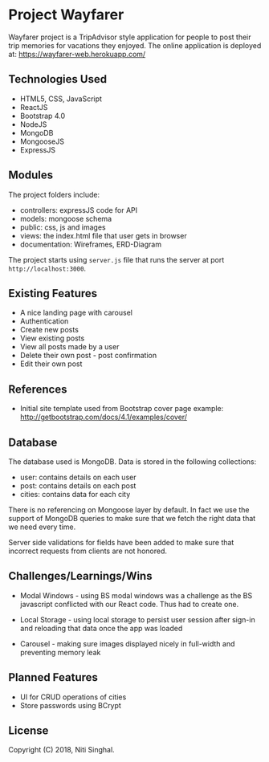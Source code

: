 # Project Wayfarer

Wayfarer project is a TripAdvisor style application for people to post their trip memories for vacations they enjoyed. The online application is deployed at: https://wayfarer-web.herokuapp.com/

## Technologies Used

* HTML5, CSS, JavaScript
* ReactJS
* Bootstrap 4.0
* NodeJS
* MongoDB
* MongooseJS
* ExpressJS

## Modules

The project folders include:

* controllers: expressJS code for API
* models: mongoose schema
* public: css, js and images
* views: the index.html file that user gets in browser
* documentation: Wireframes, ERD-Diagram

The project starts using `server.js` file that runs the
server at port `http://localhost:3000`.

## Existing Features

* A nice landing page with carousel
* Authentication
* Create new posts
* View existing posts
* View all posts made by a user
* Delete their own post - post confirmation
* Edit their own post

## References

* Initial site template used from Bootstrap cover page
example: http://getbootstrap.com/docs/4.1/examples/cover/


## Database

The database used is MongoDB. Data is stored in the following collections:

* user: contains details on each user
* post: contains details on each post
* cities: contains data for each city

There is no referencing on Mongoose layer by default. In fact we use the
support of MongoDB queries to make sure that we fetch the right data that
we need every time.

Server side validations for fields have been added to make sure that incorrect
requests from clients are not honored.

## Challenges/Learnings/Wins

* Modal Windows - using BS modal windows was a challenge as the BS javascript
conflicted with our React code. Thus had to create one.

* Local Storage - using local storage to persist user session after sign-in
and reloading that data once the app was loaded

* Carousel - making sure images displayed nicely in full-width and preventing
memory leak

## Planned Features

* UI for CRUD operations of cities
* Store passwords using BCrypt

## License

Copyright (C) 2018, Niti Singhal.
